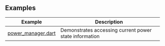 ## Examples

| Example              | Description                                            |
| -------------------- | ------------------------------------------------------ |
| [power_manager.dart] | Demonstrates accessing current power state information |

[power_manager.dart]: https://github.com/dart-windows/dartwinrt/blob/main/packages/windows_system/example/power_manager.dart
